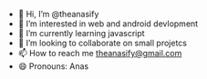 - 👋 Hi, I’m @theanasify
- 👀 I’m interested in web and android devlopment
- 🌱 I’m currently learning javascript
- 💞️ I’m looking to collaborate on small projetcs
- 📫 How to reach me [theanasify@gmail.com](mailto:theanasify@gmail.com)
- 😄 Pronouns: Anas

<!---
theanasify/theanasify is a ✨ special ✨ repository because its `README.md` (this file) appears on your GitHub profile.
You can click the Preview link to take a look at your changes.
--->
